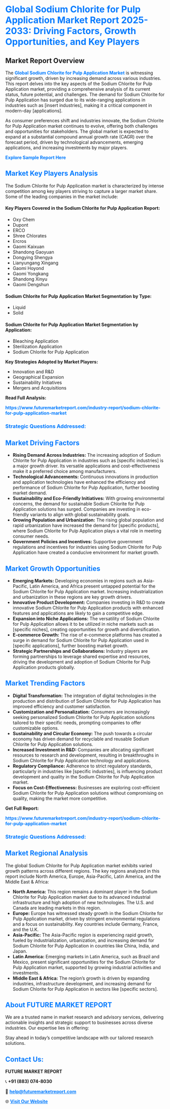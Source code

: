 <h1 style="color: #007BFF;">Global Sodium Chlorite for Pulp Application Market Report 2025-2033: Driving Factors, Growth Opportunities, and Key Players</h1>

<section id="overview">
<h2>Market Report Overview</h2>
<p>The <a href="https://www.futuremarketreport.com/industry-report/sodium-chlorite-for-pulp-application-market" style="color: #007BFF; text-decoration: none;"><strong>Global Sodium Chlorite for Pulp Application Market</strong></a> is witnessing significant growth, driven by increasing demand across various industries. This report delves into the key aspects of the Sodium Chlorite for Pulp Application market, providing a comprehensive analysis of its current status, future potential, and challenges. The demand for Sodium Chlorite for Pulp Application has surged due to its wide-ranging applications in industries such as [insert industries], making it a critical component in modern-day [applications].</p>
<p>As consumer preferences shift and industries innovate, the Sodium Chlorite for Pulp Application market continues to evolve, offering both challenges and opportunities for stakeholders. The global market is expected to expand at a substantial compound annual growth rate (CAGR) over the forecast period, driven by technological advancements, emerging applications, and increasing investments by major players.</p>
</section>

<section id="overview">
<p><a href="https://www.futuremarketreport.com/request-sample/reportId=120205" style="color: #007BFF; text-decoration: none;"><strong>Explore Sample Report Here</strong></a></p>
</section>

<section id="key-players">
<h2 style="color: #007BFF;">Market Key Players Analysis</h2>
<p>The Sodium Chlorite for Pulp Application market is characterized by intense competition among key players striving to capture a larger market share. Some of the leading companies in the market include:</p>
<h4>Key Players Covered in the Sodium Chlorite for Pulp Application Report:</h4>
<ul><li>Oxy Chem</li><li>Dupont</li><li>ERCO</li><li>Shree Chlorates</li><li>Ercros</li><li>Gaomi Kaixuan</li><li>Shandong Gaoyuan</li><li>Dongying Shengya</li><li>Lianyungang Xingang</li><li>Gaomi Hoyond</li><li>Gaomi Yongkang</li><li>Shandong Xinyu</li><li>Gaomi Dengshun</li></ul>
<h4>Sodium Chlorite for Pulp Application Market Segmentation by Type:</h4>
<ul><li>Liquid</li><li>Solid</li></ul>

<h4>Sodium Chlorite for Pulp Application Market Segmentation by Application:</h4>
<ul><li>Bleaching Application</li><li>Sterilization Application</li><li>Sodium Chlorite for Pulp Application</li></ul>
<p><strong>Key Strategies Adopted by Market Players:</strong></p>
<ul>
<li>Innovation and R&D</li>
<li>Geographical Expansion</li>
<li>Sustainability Initiatives</li>
<li>Mergers and Acquisitions</li>
</ul>
</section>

<section>
<p><strong>Read Full Analysis: </strong></p><a href="https://www.futuremarketreport.com/industry-report/sodium-chlorite-for-pulp-application-market" style="color: #007BFF; text-decoration: none;"><strong>https://www.futuremarketreport.com/industry-report/sodium-chlorite-for-pulp-application-market</strong></a>
<h3 style="color: #007BFF;">Strategic Questions Addressed:</h3>
</section>

<section id="driving-factors">
<h2 style="color: #007BFF;">Market Driving Factors</h2>
<ul>
<li><strong>Rising Demand Across Industries:</strong> The increasing adoption of Sodium Chlorite for Pulp Application in industries such as [specific industries] is a major growth driver. Its versatile applications and cost-effectiveness make it a preferred choice among manufacturers.</li>
<li><strong>Technological Advancements:</strong> Continuous innovations in production and application technologies have enhanced the efficiency and performance of Sodium Chlorite for Pulp Application, further boosting market demand.</li>
<li><strong>Sustainability and Eco-Friendly Initiatives:</strong> With growing environmental concerns, the demand for sustainable Sodium Chlorite for Pulp Application solutions has surged. Companies are investing in eco-friendly variants to align with global sustainability goals.</li>
<li><strong>Growing Population and Urbanization:</strong> The rising global population and rapid urbanization have increased the demand for [specific products], where Sodium Chlorite for Pulp Application plays a vital role in meeting consumer needs.</li>
<li><strong>Government Policies and Incentives:</strong> Supportive government regulations and incentives for industries using Sodium Chlorite for Pulp Application have created a conducive environment for market growth.</li>
</ul>
</section>

<section id="growth-opportunities">
<h2 style="color: #007BFF;">Market Growth Opportunities</h2>
<ul>
<li><strong>Emerging Markets:</strong> Developing economies in regions such as Asia-Pacific, Latin America, and Africa present untapped potential for the Sodium Chlorite for Pulp Application market. Increasing industrialization and urbanization in these regions are key growth drivers.</li>
<li><strong>Innovative Product Development:</strong> Companies investing in R&D to create innovative Sodium Chlorite for Pulp Application products with enhanced features and applications are likely to gain a competitive edge.</li>
<li><strong>Expansion into Niche Applications:</strong> The versatility of Sodium Chlorite for Pulp Application allows it to be utilized in niche markets such as [specific niches], creating opportunities for growth and diversification.</li>
<li><strong>E-commerce Growth:</strong> The rise of e-commerce platforms has created a surge in demand for Sodium Chlorite for Pulp Application used in [specific applications], further boosting market growth.</li>
<li><strong>Strategic Partnerships and Collaborations:</strong> Industry players are forming partnerships to leverage shared expertise and resources, driving the development and adoption of Sodium Chlorite for Pulp Application products globally.</li>
</ul>
</section>

<section id="trending-factors">
<h2 style="color: #007BFF;">Market Trending Factors</h2>
<ul>
<li><strong>Digital Transformation:</strong> The integration of digital technologies in the production and distribution of Sodium Chlorite for Pulp Application has improved efficiency and customer satisfaction.</li>
<li><strong>Customization and Personalization:</strong> Consumers are increasingly seeking personalized Sodium Chlorite for Pulp Application solutions tailored to their specific needs, prompting companies to offer customizable options.</li>
<li><strong>Sustainability and Circular Economy:</strong> The push towards a circular economy has driven demand for recyclable and reusable Sodium Chlorite for Pulp Application solutions.</li>
<li><strong>Increased Investment in R&D:</strong> Companies are allocating significant resources to research and development, resulting in breakthroughs in Sodium Chlorite for Pulp Application technology and applications.</li>
<li><strong>Regulatory Compliance:</strong> Adherence to strict regulatory standards, particularly in industries like [specific industries], is influencing product development and quality in the Sodium Chlorite for Pulp Application market.</li>
<li><strong>Focus on Cost-Effectiveness:</strong> Businesses are exploring cost-efficient Sodium Chlorite for Pulp Application solutions without compromising on quality, making the market more competitive.</li>
</ul>
</section>

<section>
<p><strong>Get Full Report: </strong></p><a href="https://www.futuremarketreport.com/industry-report/sodium-chlorite-for-pulp-application-market" style="color: #007BFF; text-decoration: none;"><strong>https://www.futuremarketreport.com/industry-report/sodium-chlorite-for-pulp-application-market</strong></a>
<h3 style="color: #007BFF;">Strategic Questions Addressed:</h3>
</section>


<section id="regional-analysis">
<h2 style="color: #007BFF;">Market Regional Analysis</h2>
<p>The global Sodium Chlorite for Pulp Application market exhibits varied growth patterns across different regions. The key regions analyzed in this report include North America, Europe, Asia-Pacific, Latin America, and the Middle East & Africa:</p>
<ul>
<li><strong>North America:</strong> This region remains a dominant player in the Sodium Chlorite for Pulp Application market due to its advanced industrial infrastructure and high adoption of new technologies. The U.S. and Canada are leading markets in this region.</li>
<li><strong>Europe:</strong> Europe has witnessed steady growth in the Sodium Chlorite for Pulp Application market, driven by stringent environmental regulations and a focus on sustainability. Key countries include Germany, France, and the U.K.</li>
<li><strong>Asia-Pacific:</strong> The Asia-Pacific region is experiencing rapid growth, fueled by industrialization, urbanization, and increasing demand for Sodium Chlorite for Pulp Application in countries like China, India, and Japan.</li>
<li><strong>Latin America:</strong> Emerging markets in Latin America, such as Brazil and Mexico, present significant opportunities for the Sodium Chlorite for Pulp Application market, supported by growing industrial activities and investments.</li>
<li><strong>Middle East & Africa:</strong> The region’s growth is driven by expanding industries, infrastructure development, and increasing demand for Sodium Chlorite for Pulp Application in sectors like [specific sectors].</li>
</ul>
</section>

<footer>
<h2 style="color: #007BFF;">About FUTURE MARKET REPORT</h2>
<p>We are a trusted name in market research and advisory services, delivering actionable insights and strategic support to businesses across diverse industries. Our expertise lies in offering:</p>

<p>Stay ahead in today’s competitive landscape with our tailored research solutions.</p>

<h2 style="color: #007BFF;">Contact Us:</h2>
<p><strong>FUTURE MARKET REPORT</strong></p>
<p>📞 <strong>+91 (883) 074-8030</strong></p>
<p>📧 <strong><a href="mailto:help@futuremarketreport.com" style="color: #007BFF;">help@futuremarketreport.com</a></strong></p>
<p>🌐 <strong><a href="https://www.futuremarketreport.com/" style="color: #007BFF;">Visit Our Website</a></strong></p>
</footer>